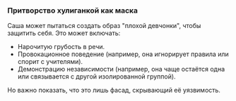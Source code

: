 ### **Притворство хулиганкой как маска**

Саша может пытаться создать образ "плохой девчонки", чтобы защитить себя. Это может включать:

- Нарочитую грубость в речи.
- Провокационное поведение (например, она игнорирует правила или спорит с учителями).
- Демонстрацию независимости (например, она чаще остаётся одна или связывается с другой изолированной группой).

Но важно показать, что это лишь фасад, скрывающий её уязвимость.
